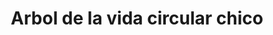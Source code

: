 ---
title: Arbol de la vida circular chico
date: 
draft: false

# descripcion
description : Arbol de la vida circular chico

materials: Plata 925

color: Plateado

dimensions: 1,7cm

code: 02-14-0234

type: "Dijes"

categories: []

price: $4.130,00

price_eftvo: $3.510,00

# Images
# first image will be shown in the product page
images:
  # - image: "images/path_to_image"
  # La ubicacion de las imagenes es imagenes/Dijes/Dijes.Plata/02-14-0234-arbol-de-la-vida-circular-chico
  - image: "./images/dijes/plata/02-14-0234-arbol-de-la-vida-circular-chico.JPG"
---